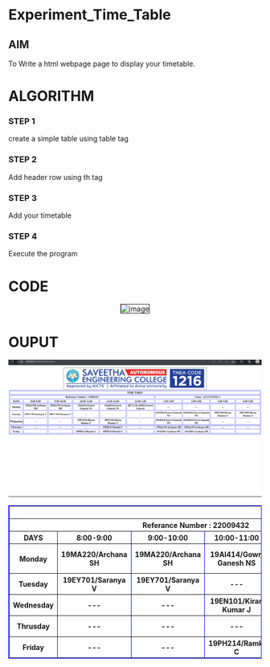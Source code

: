 # Experiment_Time_Table

## AIM
To Write a html webpage page to display your timetable.

# ALGORITHM
### STEP 1
create a simple table using table tag
### STEP 2
Add header row using th tag
### STEP 3
Add your timetable
### STEP 4
Execute the program

# CODE
<!Doctype html>
<html>
<body>
<center>
<p> </p>
<img src="logo.png" alt = "image" width = "900" border ="1">
</center>
</body>
</html>

<!DOCTYPE html>
<html>
<head>
<title>TIME TABLE</title>
</head>

<body>
   <table border = "1" cellspacing="5" bordercolor="blue" >
     <tr>
        <th colspan ="10">TIME TABLE</th>
     </tr>
     <tr>
     <th colspan="6" > Referance Number : 22009432</th><th colspan="4">Name : AUGUSTINE J</th>
     </tr>
     <tr>
        <th>DAYS</th>
        <th>8:00-9:00</th>
        <th>9:00-10:00</th>
        <th>10:00-11:00</th>
        <th>11:00-12:00</th>
        <th>12:00-1:00</th>
        <th>1:00-2:00</th>
        <th>2:00-3:00</th>
        <th>3:00-4:00</th>
        <th>4:00-5:00</th>
     </tr>
     <tr>
        <th>Monday</th>
        <th>19MA220/Archana SH</th>
        <th>19MA220/Archana SH</th>
        <th>19AI414/Gowri Ganesh NS</th>
        <th>19AI414/Gowri Ganesh NS</th>
        <th>(ECA-M-AIDS)/Gowri Ganesh</th>
        <th>---</th>
        <th>---</th>
        <th>---</th>
        <th>---</th>
      </tr>
      <tr>
        <th>Tuesday</th>
        <th>19EY701/Saranya V</th>
        <th>19EY701/Saranya V</th>
        <th>---</th>
        <th>---</th>
        <th>---</th>
        <th>19AI414/Gowri Ganesh NS</th>
        <th>19AI414/Gowri Ganesh NS</th>
        <th>19EN101/Kiran Kumar J</th>
        <th>19EN101/Kiran Kumar J</th>
      </tr>
      <tr>
        <th>Wednesday</th>
        <th>---</th>
        <th>---</th>
        <th>19EN101/Kiran Kumar J</th>
        <th>19EN101/Kiran Kumar J</th>
        <th>--</th>
        <th>19AI414/Gowri Ganesh NS</th>
        <th>19AI414/Gowri Ganesh NS</th>
        <th>---</th>
        <th>---</th>
      </tr>
      <tr>
        <th>Thrusday</th>
        <th>---</th>
        <th>---</th>
        <th>---</th>
        <th>19PH214/Ramki C</th>
        <th>---</th>
        <th>19MA220/Archana SH</th>
        <th>19MA220/Archana SH</th>
        <th>---</th>
        <th>---</th>
      </tr>
      <tr>
        <th>Friday</th>
        <th>---</th>
        <th>---</th>
        <th>19PH214/Ramki C</th>
        <th>19PH214/Ramki C</th>
        <th>---</th>
        <th>19AI301/Archana SH</th>
        <th>19AI301/Archana SH</th>
        <th>---</th>
        <th>---</th>
       </tr>
</body>
</html>

# OUPUT
![output](html.png)